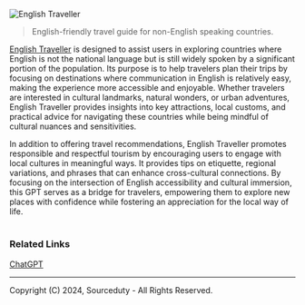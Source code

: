 ![English Traveller](https://github.com/user-attachments/assets/5e0cb43f-fbc6-4cbe-851d-cf25c7d7de72)

> English-friendly travel guide for non-English speaking countries.

[English Traveller](https://chatgpt.com/g/g-Zpi4RMfze-english-traveller) is designed to assist users in exploring countries where English is not the national language but is still widely spoken by a significant portion of the population. Its purpose is to help travelers plan their trips by focusing on destinations where communication in English is relatively easy, making the experience more accessible and enjoyable. Whether travelers are interested in cultural landmarks, natural wonders, or urban adventures, English Traveller provides insights into key attractions, local customs, and practical advice for navigating these countries while being mindful of cultural nuances and sensitivities.

In addition to offering travel recommendations, English Traveller promotes responsible and respectful tourism by encouraging users to engage with local cultures in meaningful ways. It provides tips on etiquette, regional variations, and phrases that can enhance cross-cultural connections. By focusing on the intersection of English accessibility and cultural immersion, this GPT serves as a bridge for travelers, empowering them to explore new places with confidence while fostering an appreciation for the local way of life.

#
### Related Links

[ChatGPT](https://github.com/sourceduty/ChatGPT)

***
Copyright (C) 2024, Sourceduty - All Rights Reserved.
